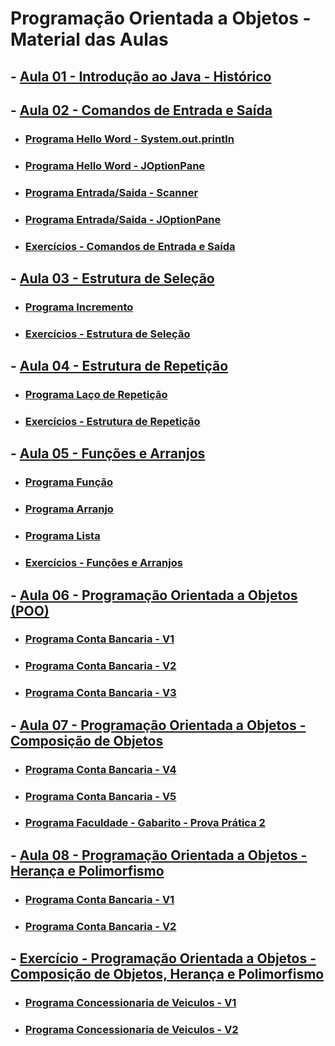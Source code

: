 # Programação Orientada a Objetos - Material das Aulas

## - [Aula 01 - Introdução ao Java - Histórico](https://github.com/gustavowillam/POO/blob/main/slides/AULA01%20Introducao%20ao%20Java%20Historico.pdf)

## - [Aula 02 - Comandos de Entrada e Saída](https://github.com/gustavowillam/POO/blob/main/slides/AULA02%20Comandos%20de%20Entrada%20e%20Saida.pdf)

* ### [Programa Hello Word - System.out.println](https://github.com/gustavowillam/POO/blob/main/programas/HelloWord.java)

* ### [Programa Hello Word - JOptionPane](https://github.com/gustavowillam/POO/blob/main/programas/HelloWordJOptionPane.java)

* ### [Programa Entrada/Saida - Scanner](https://github.com/gustavowillam/POO/blob/main/programas/EntradaScanner.java)

* ### [Programa Entrada/Saida - JOptionPane](https://github.com/gustavowillam/POO/blob/main/programas/EntradaJOptionPane.java)

* ### [Exercícios - Comandos de Entrada e Saída](https://colab.research.google.com/drive/1l_0h3YxbZsBPRkNYXqSnm2AHFHRTRkrI?usp=sharing)

## - [Aula 03 - Estrutura de Seleção](https://github.com/gustavowillam/POO/blob/main/slides/AULA03%20Estruturas%20de%20Selecao.pdf)

* ### [Programa Incremento](https://github.com/gustavowillam/POO/blob/main/programas/Incremento.java)

* ### [Exercícios - Estrutura de Seleção](https://colab.research.google.com/drive/1VU7YmaTivnwpD35kwPj07dNZfEkYYZIN?usp=sharing)

## - [Aula 04 - Estrutura de Repetição](https://github.com/gustavowillam/POO/blob/main/slides/AULA04%20Estruturas%20de%20Repeticao.pdf)

* ### [Programa Laço de Repetição](https://github.com/gustavowillam/POO/blob/main/programas/LacoRepeticao.java)

* ### [Exercícios - Estrutura de Repetição](https://colab.research.google.com/drive/1MQ4EkbfCdVIml3nw7XAX6rxnXpeo1bA7?usp=sharing)

## - [Aula 05 - Funções e Arranjos](https://github.com/gustavowillam/POO/blob/main/slides/AULA05%20Funcoes%20e%20Arrays.pdf)

* ### [Programa Função](https://github.com/gustavowillam/POO/blob/main/programas/Funcao.java)

* ### [Programa Arranjo](https://github.com/gustavowillam/POO/blob/main/programas/Arranjo.java)

* ### [Programa Lista](https://github.com/gustavowillam/POO/blob/main/programas/Lista.java)

* ### [Exercícios - Funções e Arranjos](https://colab.research.google.com/drive/1nJofdo0MSr8p_e9YHTnZs-bWGFD9AVdm?usp=sharing)

## - [Aula 06 - Programação Orientada a Objetos (POO)](https://github.com/gustavowillam/POO/blob/main/slides/AULA06%20POO%20Introducao.pdf)

* ### [Programa Conta Bancaria - V1](https://github.com/gustavowillam/POO/blob/main/programas/10_ContaBancaria_V1.zip)

* ### [Programa Conta Bancaria - V2](https://github.com/gustavowillam/POO/blob/main/programas/10_ContaBancaria_V2.zip)

* ### [Programa Conta Bancaria - V3](https://github.com/gustavowillam/POO/blob/main/programas/10_ContaBancaria_V3.zip)


## - [Aula 07 - Programação Orientada a Objetos - Composição de Objetos](https://github.com/gustavowillam/POO/blob/main/slides/AULA07%20POO%20Composicao%20de%20Objetos.pdf)

* ### [Programa Conta Bancaria - V4](https://github.com/gustavowillam/POO/blob/main/programas/10_ContaBancaria_V4.zip)

* ### [Programa Conta Bancaria - V5](https://github.com/gustavowillam/POO/blob/main/programas/10_ContaBancaria_V5.zip)

* ### [Programa Faculdade - Gabarito - Prova Prática 2](https://github.com/gustavowillam/POO/blob/main/programas/12_Faculdade_V1.zip)


## - [Aula 08 - Programação Orientada a Objetos - Herança e Polimorfismo](https://github.com/gustavowillam/POO/blob/main/slides/AULA08%20POO%20Heranca%20e%20Polimorfirmo.pdf)


* ### [Programa Conta Bancaria - V1](https://github.com/gustavowillam/POO/blob/main/programas/11_Heranca_V1.zip)

* ### [Programa Conta Bancaria - V2](https://github.com/gustavowillam/POO/blob/main/programas/11_Heranca_V2.zip)


## - [Exercício - Programação Orientada a Objetos - Composição de Objetos, Herança e Polimorfismo](https://github.com/gustavowillam/POO/blob/main/Exercicios/Exercicio%20Composicao-Heranca-Polimorfismo.pdf)

* ### [Programa Concessionaria de Veiculos - V1](https://github.com/gustavowillam/POO/blob/main/programas/13_Concessionaria_V1.zip)

* ### [Programa Concessionaria de Veiculos - V2](https://github.com/gustavowillam/POO/blob/main/programas/13_Concessionaria_V2.zip)
